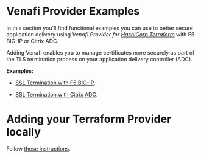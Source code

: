 # Venafi Provider Examples

In this section you'll find functional examples you can use to better secure application delivery using _Venafi Provider for [HashiCorp Terraform](https://terraform.io/)_ with F5 BIG-IP or Citrix ADC. 

Adding Venafi enables you to manage certificates more securely as part of the TLS termination process on your application delivery controller (ADC).

**Examples:**

- [SSL Termination with F5 BIG-IP](./f5_bigip/README.md).

- [SSL Termination with Citrix ADC](./citrix_adc/README.md).

# Adding your Terraform Provider locally

Follow [these instructions](./base/README.md).
